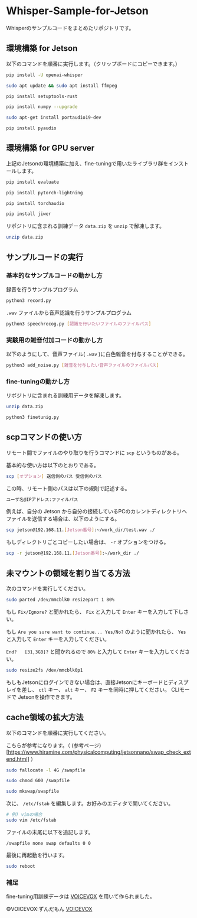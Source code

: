 # Whisper-Sample-for-Jetson
Whisperのサンプルコードをまとめたリポジトリです。

## 環境構築 for Jetson
以下のコマンドを順番に実行します。（クリップボードにコピーできます。）
```sh
pip install -U openai-whisper
```
```sh
sudo apt update && sudo apt install ffmpeg
```
```sh
pip install setuptools-rust
```
```sh
pip install numpy --upgrade
```
```sh
sudo apt-get install portaudio19-dev
```
```sh
pip install pyaudio
```

## 環境構築 for GPU server
上記のJetsonの環境構築に加え、fine-tuningで用いたライブラリ群をインストールします。
```sh
pip install evaluate
```

```sh
pip install pytorch-lightning
```

```sh
pip install torchaudio
```

```sh
pip install jiwer
```

リポジトリに含まれる訓練データ `data.zip` を `unzip` で解凍します。
```sh
unzip data.zip
```

## サンプルコードの実行

### 基本的なサンプルコードの動かし方
録音を行うサンプルプログラム
```sh
python3 record.py
```
`.wav` ファイルから音声認識を行うサンプルプログラム
```sh
python3 speechrecog.py [認識を行いたいファイルのファイルパス]
```

### 実験用の雑音付加コードの動かし方
以下のようにして、音声ファイル( `.wav` )に白色雑音を付与することができる。
```sh
python3 add_noise.py [雑音を付与したい音声ファイルのファイルパス]
```
### fine-tuningの動かし方
リポジトリに含まれる訓練用データを解凍します。
```sh
unzip data.zip
```

```sh
python3 finetunig.py
```

## scpコマンドの使い方
リモート間でファイルのやり取りを行うコマンドに `scp` というものがある。

基本的な使い方は以下のとおりである。

```sh
scp [オプション] 送信側のパス 受信側のパス
```

この時、リモート側のパスは以下の規則で記述する。

```sh
ユーザ名@IPアドレス:ファイルパス
```

例えば、自分の Jetson から自分の接続しているPCのカレントディレクトリへファイルを送信する場合は、以下のようにする。

```sh
scp jetson@192.168.11.[Jetson番号]:~/work_dir/test.wav ./
```

もしディレクトリごとコピーしたい場合は、 `-r` オプションをつける。

```sh
scp -r jetson@192.168.11.[Jetson番号]:~/work_dir ./
```

## 未マウントの領域を割り当てる方法

次のコマンドを実行してください。
```sh
sudo parted /dev/mmcblk0 resizepart 1 80%
```
もし `Fix/Ignore?` と聞かれたら、 `Fix` と入力して `Enter` キーを入力して下しさい。

もし `Are you sure want to continue... Yes/No?` のように聞かれたら、 `Yes` と入力して `Enter` キーを入力してください。

`End?   [31,3GB]?` と聞かれるので `80%` と入力して `Enter` キーを入力してください。

```sh
sudo resize2fs /dev/mmcblk0p1
```

もしもJetsonにログインできない場合は、直接Jetsonにキーボードとディスプレイを差し、 `ctl` キー、 `alt` キー、 `F2` キーを同時に押してください。 CLIモードで Jetsonを操作できます。

## cache領域の拡大方法
以下のコマンドを順番に実行してください。

こちらが参考になります。（ (参考ページ)[https://www.hiramine.com/physicalcomputing/jetsonnano/swap_check_extend.html] ）

```sh
sudo fallocate -l 4G /swapfile
```

```sh
sudo chmod 600 /swapfile
```

```sh
sudo mkswap/swapfile
```

次に、 `/etc/fstab` を編集します。お好みのエディタで開いてください。

```sh
# 例) vimの場合
sudo vim /etc/fstab
```

ファイルの末尾に以下を追記します。

```
/swapfile none swap defaults 0 0
```

最後に再起動を行います。
```sh
sudo reboot
```

### 補足
fine-tuning用訓練データは [VOICEVOX](https://voicevox.hiroshiba.jp/) を用いて作られました。

©︎VOICEVOX:ずんだもん [VOICEVOX](https://voicevox.hiroshiba.jp/)
